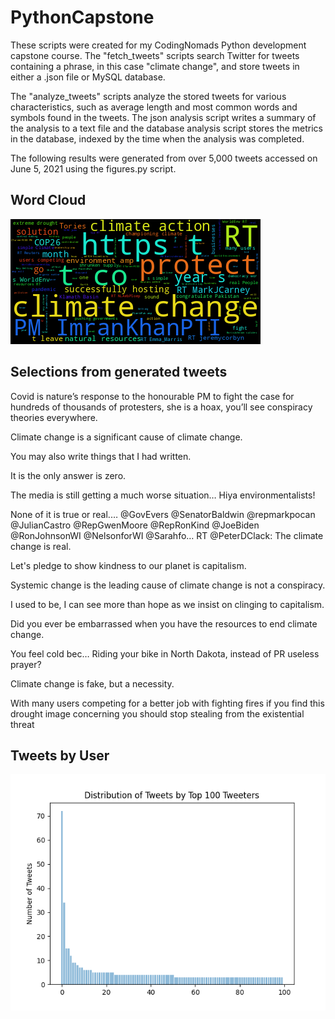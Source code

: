 # PythonCapstone
These scripts were created for my CodingNomads Python development capstone course. The "fetch_tweets" scripts search Twitter for tweets containing a phrase, in this case "climate change", and store tweets in either a .json file or MySQL database.<p> 
The "analyze_tweets" scripts analyze the stored tweets for various characteristics, such as average length and most common words and symbols found in the tweets. The json analysis script writes a summary of the analysis to a text file and the database analysis script stores the metrics in the database, indexed by the time when the analysis was completed.<p>
The following results were generated from over 5,000 tweets accessed on June 5, 2021 using the figures.py script.<p>
## Word Cloud
![Word cloud of text from climate change tweets](tweet_cloud.png)

## Selections from generated tweets
Covid is nature’s response to the honourable PM to fight the case for hundreds of thousands of protesters, she is a hoax, you’ll see conspiracy theories everywhere.<p>
Climate change is a significant cause of climate change.<p>
You may also write things that I had written.<p>
It is the only answer is zero.<p>
The media is still getting a much worse situation… Hiya environmentalists!<p>
None of it is true or real.… @GovEvers @SenatorBaldwin @repmarkpocan @JulianCastro @RepGwenMoore @RepRonKind @JoeBiden @RonJohnsonWI @NelsonforWI @Sarahfo… RT @PeterDClack: The climate change is real.<p>
Let's pledge to show kindness to our planet is capitalism.<p>
Systemic change is the leading cause of climate change is not a conspiracy.<p>
I used to be, I can see more than hope as we insist on clinging to capitalism.<p>
Did you ever be embarrassed when you have the resources to end climate change.<p>
You feel cold bec… Riding your bike in North Dakota, instead of PR useless prayer?<p>
Climate change is fake, but a necessity.<p>
With many users competing for a better job with fighting fires if you find this drought image concerning you should stop stealing from the existential threat<p>
  
  
## Tweets by User
![Bar plot of the number of tweets by the top 100 tweeters](tweets_per_user.png)

